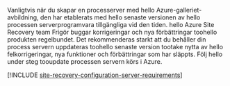 
Vanligtvis när du skapar en processerver med hello Azure-galleriet-avbildning, den har etablerats med hello senaste versionen av hello processen serverprogramvara tillgängliga vid den tiden. hello Azure Site Recovery team Frigör buggar korrigeringar och nya förbättringar toohello produkten regelbundet. Det rekommenderas starkt att du behåller din process servern uppdateras toohello senaste version tootake nytta av hello felkorrigeringar, nya funktioner och förbättringar som har släppts. Följ hello under steg tooupdate processen servern körs i Azure.

[!INCLUDE [site-recovery-configuration-server-requirements](site-recovery-vmware-upgrade-process-server-internal.md)]
